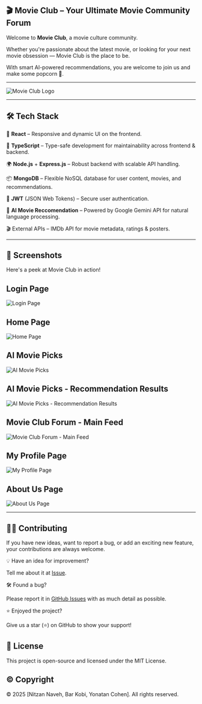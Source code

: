 ## 🎬 Movie Club – Your Ultimate Movie Community Forum

Welcome to **Movie Club**, a movie culture community.

Whether you're passionate about the latest movie, or looking for your next movie obsession — 
Movie Club is the place to be.

With smart AI-powered recommendations, you are welcome to join us and make some popcorn 🍿. 

---

![Movie Club Logo](https://res.cloudinary.com/durmfgxnv/image/upload/v1750022413/Logo_gd47ek.png)

---

## 🛠 **Tech Stack**

🎨 **React** – Responsive and dynamic UI on the frontend.

🧠 **TypeScript** – Type-safe development for maintainability across frontend & backend.

🌍 **Node.js** + **Express.js** – Robust backend with scalable API handling.

📦 **MongoDB** – Flexible NoSQL database for user content, movies, and recommendations.

🔐 **JWT** (JSON Web Tokens) – Secure user authentication.

🤖 **AI Movie Reccomendation** – Powered by Google Gemini API for natural language processing.

🎬 External APIs – IMDb API for movie metadata, ratings & posters.

---

## 📸 Screenshots

Here's a peek at Movie Club in action!

## Login Page
![Login Page](https://res.cloudinary.com/durmfgxnv/image/upload/v1750021826/Screenshot_2025-04-23_at_14.10.50_fw95az.png)

## Home Page
![Home Page](https://res.cloudinary.com/durmfgxnv/image/upload/v1750021825/Screenshot_2025-04-23_at_14.12.17_st4kvf.png)

## AI Movie Picks
![AI Movie Picks](https://res.cloudinary.com/durmfgxnv/image/upload/v1750021821/Screenshot_2025-04-23_at_17.00.36_d1llgq.png)

## AI Movie Picks - Recommendation Results
![AI Movie Picks - Recommendation Results](https://res.cloudinary.com/durmfgxnv/image/upload/v1750021822/Screenshot_2025-04-23_at_17.01.49_ugqtjf.png)

## Movie Club Forum - Main Feed
![Movie Club Forum - Main Feed](https://res.cloudinary.com/durmfgxnv/image/upload/v1750021822/Screenshot_2025-04-23_at_17.05.47_qlkw0o.png)

## My Profile Page
![My Profile Page](https://res.cloudinary.com/durmfgxnv/image/upload/v1750021821/Screenshot_2025-04-23_at_17.07.21_xcta63.png)

## About Us Page
![About Us Page](https://res.cloudinary.com/durmfgxnv/image/upload/v1750021828/Screenshot_2025-04-23_at_14.12.45_uj3qmf.png)

---


## 👨‍💻 Contributing

If you have new ideas, want to report a bug, or add an exciting new feature, your contributions are always welcome.

💡 Have an idea for improvement?

Tell me about it at [Issue](https://github.com/NitzanNaveh/MovieClub/issues).

🛠️ Found a bug?

Please report it in [GitHub Issues](https://github.com/NitzanNaveh/MovieClub/issues) with as much detail as possible.

⭐ Enjoyed the project? 

Give us a star (⭐) on GitHub to show your support!


## 📜 License

This project is open-source and licensed under the MIT License.


## © Copyright
© 2025 [Nitzan Naveh, Bar Kobi, Yonatan Cohen].
All rights reserved.
